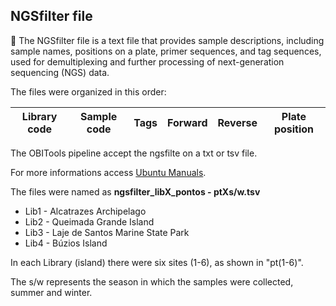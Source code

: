 ## NGSfilter file

🧬 The NGSfilter file is a text file that provides sample descriptions, including sample names, positions on a plate,
primer sequences, and tag sequences, used for demultiplexing and further processing of next-generation sequencing (NGS) data. 

The files were organized in this order:

| Library code | Sample code | Tags | Forward | Reverse | Plate position |
| ------------ | ----------- | ---- | ------- | ------- | -------------- |

The OBITools pipeline accept the ngsfilte on a txt or tsv file.

For more informations access [Ubuntu Manuals](https://manpages.ubuntu.com/manpages/focal/man1/ngsfilter.1.html).

The files were named as **ngsfilter_libX_pontos - ptXs/w.tsv**

- Lib1 - Alcatrazes Archipelago
- Lib2 - Queimada Grande Island 
- Lib3 - Laje de Santos Marine State Park
- Lib4 - Búzios Island

In each Library (island) there were six sites (1-6), as shown in "pt(1-6)". 

The s/w represents the season in which the samples were collected, summer and winter.
